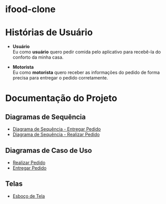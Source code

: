 # ifood-clone
# Histórias de Usuário

- **Usuário**  
  Eu como **usuário** quero pedir comida pelo aplicativo para recebê-la do conforto da minha casa.  

- **Motorista**  
  Eu como **motorista** quero receber as informações do pedido de forma precisa para entregar o pedido corretamente.  

# Documentação do Projeto

## Diagramas de Sequência

- [Diagrama de Sequência - Entregar Pedido](./Diagrama%20de%20Sequência%20-%20Entregar%20Pedido.png)  
- [Diagrama de Sequência - Realizar Pedido](./Diagrama%20de%20Sequência%20-%20Realizar%20Pedido.png)

## Diagramas de Caso de Uso
- [Realizar Pedido](./Realizar%20Pedido.png)  
- [Entregar Pedido](./Entregar%20Pedido.png)  

## Telas

- [Esboço de Tela](./Esboço%20de%20Tela.png)  
